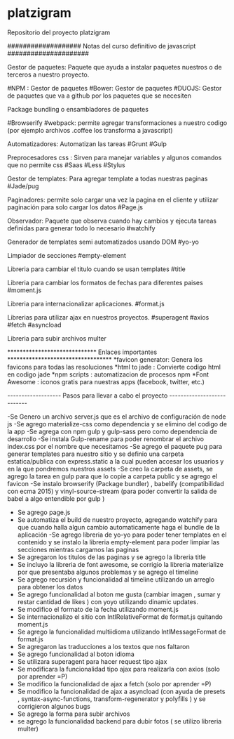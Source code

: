 # platzigram
Repositorio del proyecto platzigram


###################   Notas del curso definitivo de javascript   #####################

Gestor de paquetes: Paquete que ayuda a instalar paquetes nuestros o de terceros a nuestro proyecto.

#NPM : Gestor de paquetes 
#Bower: Gestor de paquetes 
#DUOJS: Gestor de paquetes que va a github por los paquetes que se necesiten 

Package bundling o ensambladores de paquetes 

#Browserify 
#webpack: permite agregar transformaciones a nuestro codigo (por ejemplo archivos .coffee los transforma a javascript)

Automatizadores: Automatizan las tareas 
#Grunt
#Gulp

Preprocesadores css : Sirven para manejar variables y algunos comandos que no permite css
#Saas 
#Less
#Stylus

Gestor de templates: Para agregar template a todas nuestras paginas
#Jade/pug 

Paginadores: permite solo cargar una vez la pagina en el cliente y utilizar paginación para solo cargar los datos
#Page.js

Observador: Paquete que observa cuando hay cambios y ejecuta tareas definidas para generar todo lo necesario
#watchify

Generador de templates semi automatizados usando DOM 
#yo-yo

Limpiador de secciones 
#empty-element

Libreria para cambiar el titulo cuando se usan templates 
#title 

Libreria para cambiar los formatos de fechas para diferentes paises
#moment.js

Libreria para internacionalizar aplicaciones. 
#format.js

Librerias para utilizar ajax en nuestros proyectos.
#superagent
#axios
#fetch
#asyncload

Libreria para subir archivos 
multer




*****************************  Enlaces importantes  **********************************
*favicon generator: Genera los favicons para todas las resoluciones 
*html to jade : Convierte codigo html en codigo jade 
*npm scripts : automatizacion de procesos npm
*Font Awesome :  iconos gratis para nuestras apps (facebook, twitter, etc.)

-------------------   Pasos para llevar a cabo el proyecto ---------------------------

-Se Genero un archivo server.js que es el archivo de configuración de node js 
-Se agrego materialize-css como dependencia y se elimino del codigo de la app
-Se agrega con npm gulp y gulp-sass pero como dependencia de desarrollo 
-Se instala Gulp-rename para poder renombrar el archivo index.css por el nombre que necesitamos
-Se agrego el paquete pug para generar templates para nuestro sitio y se definio una carpeta estatica/publica con express.static  a la cual pueden accesar los usuarios y en la que pondremos nuestros assets 
-Se creo la carpeta de assets, se agrego la tarea en gulp para que lo copie a carpeta public y se agrego el favicon 
-Se instalo browserify (Package bundler) , babelify (compatibilidad con ecma 2015) y vinyl-source-stream (para poder convertir la salida de babel a algo entendible por gulp )
- Se agrego page.js
- Se automatiza el build de nuestro proyecto, agregando watchify para que cuando halla algun cambio automaticamente haga el bundle de la aplicación
-Se agrego libreria de yo-yo para poder tener templates en el contenido y se instalo la libreria empty-element para poder limpiar las secciones mientras cargamos las paginas 
- Se agregaron los titulos de las paginas y se agrego la libreria title 
- Se incluyo la libreria de font awesome, se corrigio la libreria materialize por que presentaba algunos problemas y se agrego el timeline
- Se agrego recursión y funcionalidad al timeline utilizando un arreglo para obtener los datos 
- Se agrego funcionalidad al boton me gusta (cambiar imagen , sumar y restar cantidad de likes ) con yoyo utilizando dinamic updates.
- Se modifico el formato de la fecha utilizando moment.js
- Se internacionalizo el sitio con IntlRelativeFormat de  format.js quitando moment.js
- Se agrego la funcionalidad multiidioma utilizando IntlMessageFormat de format.js
- Se agregaron las traducciones a los textos que nos faltaron 
- Se agrego funcionalidad al boton idioma
- Se utilizara superagent para hacer request tipo ajax
- Se modificara la funcionalidad tipo ajax para realizarla con axios (solo por aprender =P)
- Se modifico la funcionalidad de ajax a fetch  (solo por aprender =P)
- Se modifico la funcionalidad de ajax a asyncload (con ayuda de presets , syntax-async-functions, transform-regenerator y polyfills ) y se corrigieron algunos bugs
- Se agrego la forma para subir archivos
- se agrego la funcionalidad backend para dubir fotos ( se utilizo libreria multer)